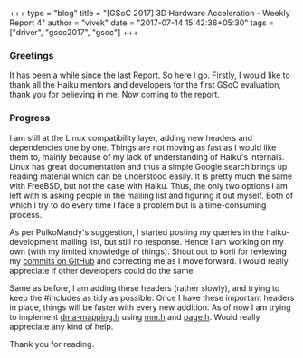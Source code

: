 +++
type = "blog"
title = "[GSoC 2017] 3D Hardware Acceleration - Weekly Report 4"
author = "vivek"
date = "2017-07-14 15:42:36+05:30"
tags = ["driver", "gsoc2017", "gsoc"]
+++

### Greetings

It has been a while since the last Report. So here I go. Firstly, I would like to thank all the Haiku mentors and developers for the first GSoC evaluation, thank you for believing in me. Now coming to the report.


### Progress

I am still at the Linux compatibility layer, adding new headers and dependencies one by one. Things are not moving as fast as I would like them to, mainly because of my lack of understanding of Haiku's internals. Linux has great documentation and thus a simple Google search brings up reading material which can be understood easily. It is pretty much the same with FreeBSD, but not the case with Haiku. Thus, the only two options I am left with is asking people in the mailing list and figuring it out myself. Both of which I try to do every time I face a problem but is a time-consuming process.

As per PulkoMandy's suggestion, I started posting my queries in the haiku-development mailing list, but still no response. Hence I am working on my own (with my limited knowledge of things). Shout out to korli for reviewing my [commits on GitHub](https://github.com/vivek-roy/haiku/commits/drm) and correcting me as I move forward. I would really appreciate if other developers could do the same.

Same as before, I am adding these headers (rather slowly), and trying to keep the #includes as tidy as possible. Once I have these important headers in place, things will be faster with every new addition. As of now I am trying to implement [dma-mapping.h](https://xref.landonf.org/source/xref/freebsd-current/sys/compat/linuxkpi/common/include/linux/dma-mapping.h) using [mm.h](https://xref.landonf.org/source/xref/freebsd-current/sys/compat/linuxkpi/common/include/linux/mm.h) and [page.h](https://xref.landonf.org/source/xref/freebsd-current/sys/compat/linuxkpi/common/include/linux/page.h). Would really appreciate any kind of help.

Thank you for reading.